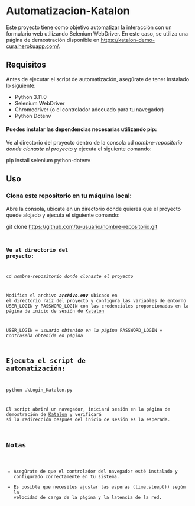 # Automatizacion-Katalon
Este proyecto tiene como objetivo automatizar la interacción con un formulario web utilizando Selenium WebDriver. En este caso, se utiliza una página de demostración disponible en https://katalon-demo-cura.herokuapp.com/.

## Requisitos
Antes de ejecutar el script de automatización, asegúrate de tener instalado lo siguiente:

- Python 3.11.0
- Selenium WebDriver
- Chromedriver (o el controlador adecuado para tu navegador)
- Python Dotenv

#### Puedes instalar las dependencias necesarias utilizando pip:

Ve al directorio del proyecto dentro de la consola cd _nombre-repositorio donde clonaste el proyecto_ y ejecuta el siguiente comando:

pip install selenium python-dotenv

## Uso

### Clona este repositorio en tu máquina local:

Abre la consola, ubicate en un directorio donde quieres que el proyecto quede alojado y ejecuta el siguiente comando:

git clone https://github.com/tu-usuario/nombre-repositorio.git <code>

### Ve al directorio del proyecto:

cd _nombre-repositorio donde clonaste el proyecto_

Modifica el archivo **_archivo.env_** ubicado en el directorio raíz del proyecto y configura las variables de entorno USER_LOGIN y PASSWORD_LOGIN con las credenciales proporcionadas en la página de inicio de sesión de [Katalon](https://katalon-demo-cura.herokuapp.com/profile.php#login)

USER_LOGIN = _usuario obtenido en la página_
PASSWORD_LOGIN = _Contraseña obtenida en página_

## Ejecuta el script de automatización:

python .\Login_Katalon.py

El script abrirá un navegador, iniciará sesión en la página de demostración de [Katalon](https://katalon-demo-cura.herokuapp.com/) y verificará si la redirección después del inicio de sesión es la esperada.


## Notas

+ Asegúrate de que el controlador del navegador esté instalado y configurado correctamente en tu sistema.
+ Es posible que necesites ajustar las esperas (time.sleep()) según la velocidad de carga de la página y la latencia de la red.
